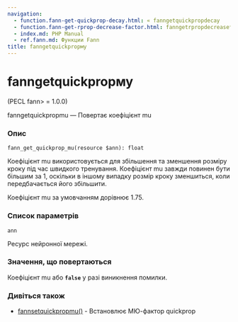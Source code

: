 ```yaml
---
navigation:
  - function.fann-get-quickprop-decay.html: « fanngetquickpropdecay
  - function.fann-get-rprop-decrease-factor.html: fanngetrpropdecreasefactor »
  - index.md: PHP Manual
  - ref.fann.md: Функции Fann
title: fanngetquickpropму
---
```

# fanngetquickpropму

(PECL fann> = 1.0.0)

fanngetquickpropmu — Повертає коефіцієнт mu

### Опис

```methodsynopsis
fann_get_quickprop_mu(resource $ann): float
```

Коефіцієнт mu використовується для збільшення та зменшення розміру кроку під час швидкого тренування. Коефіцієнт mu завжди повинен бути більшим за 1, оскільки в іншому випадку розмір кроку зменшиться, коли передбачається його збільшити.

Коефіцієнт mu за умовчанням дорівнює 1.75.

### Список параметрів

`ann`

Ресурс нейронної мережі.

### Значення, що повертаються

Коефіцієнт mu або **`false`** у разі виникнення помилки.

### Дивіться також

-   [fannsetquickpropmu()](function.fann-set-quickprop-mu.html) - Встановлює МЮ-фактор quickprop
